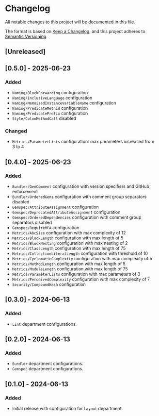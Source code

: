 # Changelog

All notable changes to this project will be documented in this file.

The format is based on [Keep a Changelog][1],
and this project adheres to [Semantic Versioning][2].

[1]: https://keepachangelog.com/en/1.1.0/
[2]: https://semver.org/spec/v2.0.0.html

## [Unreleased]


## [0.5.0] - 2025-06-23
### Added
- `Naming/BlockForwarding` configuration
- `Naming/InclusiveLanguage` configuration
- `Naming/MemoizedInstanceVariableName` configuration
- `Naming/PredicateMethid` configuration
- `Naming/PredicatePrefix` configuration
- `Style/ColonMethodCall` disabled

### Changed
- `Metrics/ParameterLists` configuration: max parameters increased from 3 to 4


## [0.4.0] - 2025-06-23
### Added
- `Bundler/GemComment` configuration with version specifiers and GitHub enforcement
- `Bundler/OrderedGems` configuration with comment group separators disabled
- `Gemspec/AttributeAssignment` configuration
- `Gemspec/DeprecatedAttributeAssignment` configuration
- `Gemspec/OrderedDependencies` configuration with comment group separators disabled
- `Gemspec/RequireMFA` configuration
- `Metrics/AbcSize` configuration with max complexity of 12
- `Metrics/BlockLength` configuration with max length of 5
- `Metrics/BlockNesting` configuration with max nesting of 2
- `Metrics/ClassLength` configuration with max length of 75
- `Metrics/CollectionLiteralLength` configuration with threshold of 10
- `Metrics/CyclomaticComplexity` configuration with max complexity of 5
- `Metrics/MethodLength` configuration with max length of 5
- `Metrics/ModuleLength` configuration with max length of 75
- `Metrics/ParameterLists` configuration with max parameters of 3
- `Metrics/PerceivedComplexity` configuration with max complexity of 7
- `Security/CompoundHash` configuration


## [0.3.0] - 2024-06-13
### Added
- `Lint` department configurations.


## [0.2.0] - 2024-06-13
### Added
- `Bundler` department configurations.
- `Gemspec` department configurations.


## [0.1.0] - 2024-06-13
### Added
- Initial release with configuration for `Layout` department.
